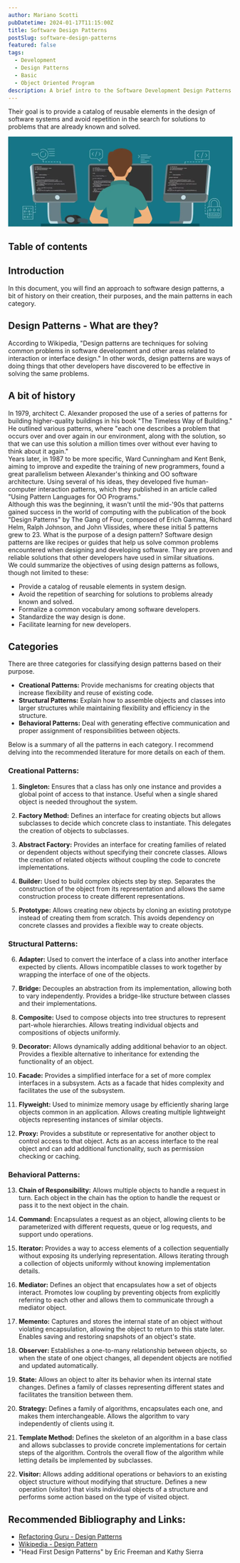 ```yaml
---
author: Mariano Scotti
pubDatetime: 2024-01-17T11:15:00Z
title: Software Design Patterns
postSlug: software-design-patterns
featured: false
tags:
  - Development
  - Design Patterns
  - Basic
  - Object Oriented Program
description: A brief intro to the Software Development Design Patterns.
---
```


Their goal is to provide a catalog of reusable elements in the design of software systems and avoid repetition in the search for solutions to problems that are already known and solved.

![Software Patterns Design](../../assets/images/posts/softwareDeveloper.webp)

## Table of contents

## Introduction

In this document, you will find an approach to software design patterns, a bit of history on their creation, their purposes, and the main patterns in each category.

## Design Patterns - What are they?

According to Wikipedia, "Design patterns are techniques for solving common problems in software development and other areas related to interaction or interface design." In other words, design patterns are ways of doing things that other developers have discovered to be effective in solving the same problems.

## A bit of history

In 1979, architect C. Alexander proposed the use of a series of patterns for building higher-quality buildings in his book "The Timeless Way of Building." He outlined various patterns, where "each one describes a problem that occurs over and over again in our environment, along with the solution, so that we can use this solution a million times over without ever having to think about it again."  
Years later, in 1987 to be more specific, Ward Cunningham and Kent Benk, aiming to improve and expedite the training of new programmers, found a great parallelism between Alexander's thinking and OO software architecture. Using several of his ideas, they developed five human-computer interaction patterns, which they published in an article called "Using Pattern Languages for OO Programs."  
Although this was the beginning, it wasn't until the mid-'90s that patterns gained success in the world of computing with the publication of the book "Design Patterns" by The Gang of Four, composed of Erich Gamma, Richard Helm, Ralph Johnson, and John Vlissides, where these initial 5 patterns grew to 23.
What is the purpose of a design pattern?
Software design patterns are like recipes or guides that help us solve common problems encountered when designing and developing software. They are proven and reliable solutions that other developers have used in similar situations.  
We could summarize the objectives of using design patterns as follows, though not limited to these:

- Provide a catalog of reusable elements in system design.
- Avoid the repetition of searching for solutions to problems already known and solved.
- Formalize a common vocabulary among software developers.
- Standardize the way design is done.
- Facilitate learning for new developers.

## Categories

There are three categories for classifying design patterns based on their purpose.

- **Creational Patterns:** Provide mechanisms for creating objects that increase flexibility and reuse of existing code.
- **Structural Patterns:** Explain how to assemble objects and classes into larger structures while maintaining flexibility and efficiency in the structure.
- **Behavioral Patterns:** Deal with generating effective communication and proper assignment of responsibilities between objects.

Below is a summary of all the patterns in each category. I recommend delving into the recommended literature for more details on each of them.

### Creational Patterns:

1. **Singleton:**
   Ensures that a class has only one instance and provides a global point of access to that instance. Useful when a single shared object is needed throughout the system.

2. **Factory Method:**
   Defines an interface for creating objects but allows subclasses to decide which concrete class to instantiate. This delegates the creation of objects to subclasses.

3. **Abstract Factory:**
   Provides an interface for creating families of related or dependent objects without specifying their concrete classes. Allows the creation of related objects without coupling the code to concrete implementations.

4. **Builder:**
   Used to build complex objects step by step. Separates the construction of the object from its representation and allows the same construction process to create different representations.

5. **Prototype:**
   Allows creating new objects by cloning an existing prototype instead of creating them from scratch. This avoids dependency on concrete classes and provides a flexible way to create objects.

### Structural Patterns:

6. **Adapter:**
   Used to convert the interface of a class into another interface expected by clients. Allows incompatible classes to work together by wrapping the interface of one of the objects.

7. **Bridge:**
   Decouples an abstraction from its implementation, allowing both to vary independently. Provides a bridge-like structure between classes and their implementations.

8. **Composite:**
   Used to compose objects into tree structures to represent part-whole hierarchies. Allows treating individual objects and compositions of objects uniformly.

9. **Decorator:**
   Allows dynamically adding additional behavior to an object. Provides a flexible alternative to inheritance for extending the functionality of an object.

10. **Facade:**
    Provides a simplified interface for a set of more complex interfaces in a subsystem. Acts as a facade that hides complexity and facilitates the use of the subsystem.

11. **Flyweight:**
    Used to minimize memory usage by efficiently sharing large objects common in an application. Allows creating multiple lightweight objects representing instances of similar objects.

12. **Proxy:**
    Provides a substitute or representative for another object to control access to that object. Acts as an access interface to the real object and can add additional functionality, such as permission checking or caching.

### Behavioral Patterns:

13. **Chain of Responsibility:**
    Allows multiple objects to handle a request in turn. Each object in the chain has the option to handle the request or pass it to the next object in the chain.

14. **Command:**
    Encapsulates a request as an object, allowing clients to be parameterized with different requests, queue or log requests, and support undo operations.

15. **Iterator:**
    Provides a way to access elements of a collection sequentially without exposing its underlying representation. Allows iterating through a collection of objects uniformly without knowing implementation details.

16. **Mediator:**
    Defines an object that encapsulates how a set of objects interact. Promotes low coupling by preventing objects from explicitly referring to each other and allows them to communicate through a mediator object.

17. **Memento:**
    Captures and stores the internal state of an object without violating encapsulation, allowing the object to return to this state later. Enables saving and restoring snapshots of an object's state.

18. **Observer:**
    Establishes a one-to-many relationship between objects, so when the state of one object changes, all dependent objects are notified and updated automatically.

19. **State:**
    Allows an object to alter its behavior when its internal state changes. Defines a family of classes representing different states and facilitates the transition between them.

20. **Strategy:**
    Defines a family of algorithms, encapsulates each one, and makes them interchangeable. Allows the algorithm to vary independently of clients using it.

21. **Template Method:**
    Defines the skeleton of an algorithm in a base class and allows subclasses to provide concrete implementations for certain steps of the algorithm. Controls the overall flow of the algorithm while letting details be implemented by subclasses.

22. **Visitor:**
    Allows adding additional operations or behaviors to an existing object structure without modifying that structure. Defines a new operation (visitor) that visits individual objects of a structure and performs some action based on the type of visited object.

## Recommended Bibliography and Links:

- [Refactoring Guru - Design Patterns](https://refactoring.guru/es/design-patterns)
- [Wikipedia - Design Pattern](https://es.wikipedia.org/wiki/Patr%C3%B3n_de_dise%C3%B1o)
- "Head First Design Patterns" by Eric Freeman and Kathy Sierra
